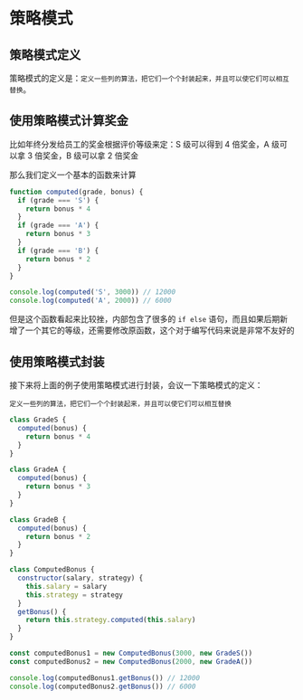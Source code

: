 # 策略模式

## 策略模式定义

策略模式的定义是：`定义一些列的算法，把它们一个个封装起来，并且可以使它们可以相互替换`。

## 使用策略模式计算奖金

比如年终分发给员工的奖金根据评价等级来定：S 级可以得到 4 倍奖金，A 级可以拿 3 倍奖金，B 级可以拿 2 倍奖金

那么我们定义一个基本的函数来计算

```js
function computed(grade, bonus) {
  if (grade === 'S') {
    return bonus * 4
  }
  if (grade === 'A') {
    return bonus * 3
  }
  if (grade === 'B') {
    return bonus * 2
  }
}

console.log(computed('S', 3000)) // 12000
console.log(computed('A', 2000)) // 6000
```

但是这个函数看起来比较挫，内部包含了很多的 `if else` 语句，而且如果后期新增了一个其它的等级，还需要修改原函数，这个对于编写代码来说是非常不友好的

## 使用策略模式封装

接下来将上面的例子使用策略模式进行封装，会议一下策略模式的定义：

`定义一些列的算法，把它们一个个封装起来，并且可以使它们可以相互替换`

```js
class GradeS {
  computed(bonus) {
    return bonus * 4
  }
}

class GradeA {
  computed(bonus) {
    return bonus * 3
  }
}

class GradeB {
  computed(bonus) {
    return bonus * 2
  }
}

class ComputedBonus {
  constructor(salary, strategy) {
    this.salary = salary
    this.strategy = strategy
  }
  getBonus() {
    return this.strategy.computed(this.salary)
  }
}

const computedBonus1 = new ComputedBonus(3000, new GradeS())
const computedBonus2 = new ComputedBonus(2000, new GradeA())

console.log(computedBonus1.getBonus()) // 12000
console.log(computedBonus2.getBonus()) // 6000
```

